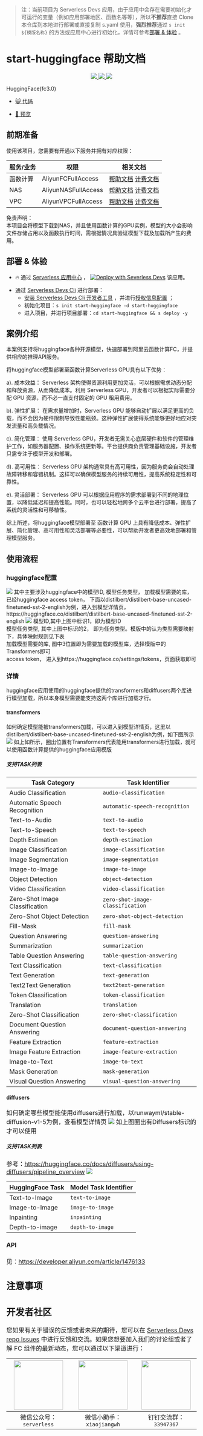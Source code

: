 
> 注：当前项目为 Serverless Devs 应用，由于应用中会存在需要初始化才可运行的变量（例如应用部署地区、函数名等等），所以**不推荐**直接 Clone 本仓库到本地进行部署或直接复制 s.yaml 使用，**强烈推荐**通过 `s init ${模版名称}` 的方法或应用中心进行初始化，详情可参考[部署 & 体验](#部署--体验) 。

# start-huggingface 帮助文档
<p align="center" class="flex justify-center">
    <a href="https://www.serverless-devs.com" class="ml-1">
    <img src="http://editor.devsapp.cn/icon?package=start-huggingface&type=packageType">
  </a>
  <a href="http://www.devsapp.cn/details.html?name=start-huggingface" class="ml-1">
    <img src="http://editor.devsapp.cn/icon?package=start-huggingface&type=packageVersion">
  </a>
  <a href="http://www.devsapp.cn/details.html?name=start-huggingface" class="ml-1">
    <img src="http://editor.devsapp.cn/icon?package=start-huggingface&type=packageDownload">
  </a>
</p>

<description>

HuggingFace(fc3.0)

</description>

<codeUrl>

- [:smiley_cat: 代码](https://github.com/devsapp/start-huggingface/tree/main)

</codeUrl>
<preview>

- [:eyes: 预览](https://github.com/devsapp/start-huggingface/tree/main)

</preview>


## 前期准备

使用该项目，您需要有开通以下服务并拥有对应权限：

<service>



| 服务/业务 |  权限  | 相关文档 |
| --- |  --- | --- |
| 函数计算 |  AliyunFCFullAccess | [帮助文档](https://help.aliyun.com/product/2508973.html) [计费文档](https://help.aliyun.com/document_detail/2512928.html) |
| NAS |  AliyunNASFullAccess | [帮助文档](undefined) [计费文档](undefined) |
| VPC |  AliyunVPCFullAccess | [帮助文档](undefined) [计费文档](undefined) |

</service>

<remark>



</remark>

<disclaimers>

免责声明：   
本项目会将模型下载到NAS，并且使用函数计算的GPU实例，模型的大小会影响文件存储占用以及函数执行时间，需根据情况具验证模型下载及加载所产生的费用。

</disclaimers>

## 部署 & 体验

<appcenter>
   
- :fire: 通过 [Serverless 应用中心](https://fcnext.console.aliyun.com/applications/create?template=start-huggingface) ，
  [![Deploy with Severless Devs](https://img.alicdn.com/imgextra/i1/O1CN01w5RFbX1v45s8TIXPz_!!6000000006118-55-tps-95-28.svg)](https://fcnext.console.aliyun.com/applications/create?template=start-huggingface) 该应用。
   
</appcenter>
<deploy>
    
- 通过 [Serverless Devs Cli](https://www.serverless-devs.com/serverless-devs/install) 进行部署：
  - [安装 Serverless Devs Cli 开发者工具](https://www.serverless-devs.com/serverless-devs/install) ，并进行[授权信息配置](https://docs.serverless-devs.com/fc/config) ；
  - 初始化项目：`s init start-huggingface -d start-huggingface`
  - 进入项目，并进行项目部署：`cd start-huggingface && s deploy -y`
   
</deploy>

## 案例介绍

<appdetail id="flushContent">

本案例支持将huggingface各种开源模型，快速部署到阿里云函数计算FC，并提供相应的推理API服务。

将huggingface模型部署至函数计算Serverless GPU具有以下优势：

a). 成本效益： Serverless 架构使得资源利用更加灵活，可以根据需求动态分配和释放资源，从而降低成本。利用 Serverless GPU，开发者可以根据实际需要分配 GPU 资源，而不必一直支付固定的 GPU 租用费用。

b). 弹性扩展： 在需求量增加时，Serverless GPU 能够自动扩展以满足更高的负载，而不会因为硬件限制导致性能瓶颈。这种弹性扩展使得系统能够更好地应对突发流量和高负载情况。

c). 简化管理： 使用 Serverless GPU，开发者无需关心底层硬件和软件的管理维护工作，如服务器配置、操作系统更新等。平台提供商负责管理基础设施，开发者只需专注于模型开发和部署。

d). 高可用性： Serverless GPU 架构通常具有高可用性，因为服务商会自动处理故障转移和容错机制。这样可以确保模型服务的持续可用性，提高系统稳定性和可靠性。

e). 灵活部署： Serverless GPU 可以根据应用程序的需求部署到不同的地理位置，以降低延迟和提高性能。同时，也可以轻松地跨多个云平台进行部署，提高了系统的灵活性和可移植性。

综上所述，将huggingface模型部署至 函数计算 GPU 上具有降低成本、弹性扩展、简化管理、高可用性和灵活部署等必要性，可以帮助开发者更高效地部署和管理模型服务。


</appdetail>

## 使用流程

<usedetail id="flushContent">

### huggingface配置

<img src="https://img.alicdn.com/imgextra/i2/O1CN01zDZtXt1mvq0VzlwXb_!!6000000005017-0-tps-1500-345.jpg">
其中主要涉及huggingface中的模型ID, 模型任务类型， 加载模型需要的库，已经huggingface access token， 下面以distilbert/distilbert-base-uncased-finetuned-sst-2-english为例，进入到模型详情页，https://huggingface.co/distilbert/distilbert-base-uncased-finetuned-sst-2-english
<img src="https://img.alicdn.com/imgextra/i4/O1CN01AKnqlW1iimFZejoRE_!!6000000004447-0-tps-1500-651.jpg">
模型ID,其中上图中标识1，即为模型ID<br>
模型任务类型, 其中上图中标识的2， 即为任务类型。模版中的认为类型需要映射下，具体映射规则见下表<br>
加载模型需要的库, 图中3位置即为需要加载的模型库，选择模版中的Transformers即可<br>
access token， 进入到https://huggingface.co/settings/tokens，页面获取即可<br>

### 详情
huggingface应用使用的huggingface提供的transformers和diffusers两个库进行模型加载，所以本身模型需要能支持这两个库进行加载才行。

#### transformers
如何确定模型能被transformers加载，可以进入到模型详情页，这里以distilbert/distilbert-base-uncased-finetuned-sst-2-english为例，如下图所示
<img src="https://img.alicdn.com/imgextra/i3/O1CN01LIBKR71PpD77tKdmA_!!6000000001889-0-tps-1500-716.jpg">
如上如所示，圈出位置有Transformers代表能用transformers进行加载，就可以使用函数计算提供的huggingface应用模版
##### 支持TASK列表
| Task Category                      | Task Identifier                     |
|------------------------------------|-------------------------------------|
| Audio Classification               | `audio-classification`              |
| Automatic Speech Recognition       | `automatic-speech-recognition`      |
| Text-to-Audio                      | `text-to-audio`                     |
| Text-to-Speech                     | `text-to-speech`                    |
| Depth Estimation                   | `depth-estimation`                  |
| Image Classification               | `image-classification`              |
| Image Segmentation                 | `image-segmentation`                |
| Image-to-Image                     | `image-to-image`                    |
| Object Detection                   | `object-detection`                  |
| Video Classification               | `video-classification`              |
| Zero-Shot Image Classification     | `zero-shot-image-classification`    |
| Zero-Shot Object Detection         | `zero-shot-object-detection`        |
| Fill-Mask                          | `fill-mask`                         |
| Question Answering                 | `question-answering`                |
| Summarization                      | `summarization`                     |
| Table Question Answering           | `table-question-answering`          |
| Text Classification                | `text-classification`               |
| Text Generation                    | `text-generation`                   |
| Text2Text Generation               | `text2text-generation`              |
| Token Classification               | `token-classification`              |
| Translation                        | `translation`                       |
| Zero-Shot Classification           | `zero-shot-classification`          |
| Document Question Answering        | `document-question-answering`       |
| Feature Extraction                 | `feature-extraction`                |
| Image Feature Extraction           | `image-feature-extraction`          |
| Image-to-Text                      | `image-to-text`                     |
| Mask Generation                    | `mask-generation`                   |
| Visual Question Answering          | `visual-question-answering`         |

#### diffusers
<font size=3>如何确定哪些模型能使用diffusers进行加载，以runwayml/stable-diffusion-v1-5为例，查看模型详情页
<img src="https://img.alicdn.com/imgextra/i1/O1CN01W0LUeL1Mw8Fg181WH_!!6000000001498-0-tps-1500-467.jpg">
如上图圈出有Diffusers标识的才可以使用</font>

##### 支持TASK列表
<font size=3>参考：https://huggingface.co/docs/diffusers/using-diffusers/pipeline_overview
<img src="https://img.alicdn.com/imgextra/i3/O1CN01lIKUcJ28R4xGmUndq_!!6000000007928-0-tps-1500-700.jpg">

| HuggingFace Task  | Model Task Identifier |
|--------------------|----------------------|
| Text-to-Image      | `text-to-image`      |
| Image-to-Image     | `image-to-image`     |
| Inpainting         | `inpainting`         |
| Depth-to-image     | `depth-to-image`     |

#### API
见：https://developer.aliyun.com/article/1476133

</usedetail>

## 注意事项

<matters id="flushContent">
</matters>


<devgroup>


## 开发者社区

您如果有关于错误的反馈或者未来的期待，您可以在 [Serverless Devs repo Issues](https://github.com/serverless-devs/serverless-devs/issues) 中进行反馈和交流。如果您想要加入我们的讨论组或者了解 FC 组件的最新动态，您可以通过以下渠道进行：

<p align="center">  

| <img src="https://serverless-article-picture.oss-cn-hangzhou.aliyuncs.com/1635407298906_20211028074819117230.png" width="130px" > | <img src="https://serverless-article-picture.oss-cn-hangzhou.aliyuncs.com/1635407044136_20211028074404326599.png" width="130px" > | <img src="https://serverless-article-picture.oss-cn-hangzhou.aliyuncs.com/1635407252200_20211028074732517533.png" width="130px" > |
| --------------------------------------------------------------------------------------------------------------------------------- | --------------------------------------------------------------------------------------------------------------------------------- | --------------------------------------------------------------------------------------------------------------------------------- |
| <center>微信公众号：`serverless`</center>                                                                                         | <center>微信小助手：`xiaojiangwh`</center>                                                                                        | <center>钉钉交流群：`33947367`</center>                                                                                           |
</p>
</devgroup>
